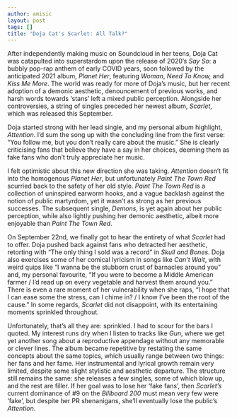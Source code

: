 ```yaml
---
author: amisic
layout: post
tags: []
title: "Doja Cat's Scarlet: All Talk?"
---
```

After independently making music on Soundcloud in her teens, Doja Cat
was catapulted into superstardom upon the release of 2020’s *Say So*: a
bubbly pop-rap anthem of early COVID years, soon followed by the
anticipated 2021 album, *Planet* *Her*, featuring *Woman*, *Need To
Know,* and *Kiss Me More*. The world was ready for more of Doja’s music,
but her recent adoption of a demonic aesthetic, denouncement of previous
works, and harsh words towards ‘stans’ left a mixed public perception.
Alongside her controversies, a string of singles preceded her newest
album, *Scarlet*, which was released this September.

Doja started strong with her lead single, and my personal album
highlight, *Attention*. I’d sum the song up with the concluding line
from the first verse: “You follow me, but you don’t really care about
the music.” She is clearly criticising fans that believe they have a say
in her choices, deeming them as fake fans who don’t truly appreciate her
music.

I felt optimistic about this new direction she was taking. *Attention*
doesn’t fit into the homogenous *Planet Her*, but unfortunately *Paint
The Town Red* scurried back to the safety of her old style. *Paint The
Town Red* is a collection of uninspired earworm hooks, and a vague
backlash against the notion of public martyrdom, yet it wasn’t as strong
as her previous successes. The subsequent single, *Demons*, is yet again
about her public perception, while also lightly pushing her demonic
aesthetic, albeit more enjoyable than *Paint The Town Red*.

On September 22nd, we finally got to hear the entirety of what *Scarlet*
had to offer. Doja pushed back against fans who detracted her aesthetic,
retorting with “The only thing I sold was a record” in *Skull and
Bones*. Doja also exercises some of her comical lyricism in songs like
*Can’t Wait*, with weird quips like “I wanna be the stubborn crust of
barnacles around you” and, my personal favourite, “If you were to become
a Middle American farmer / I’d read up on every vegetable and harvest
them around you.” There is even a rare moment of her vulnerability when
she raps, “I hope that I can ease some the stress, can I chime in? / I
know I’ve been the root of the cause.” In some regards, *Scarlet* did
not disappoint, with its entertaining moments sprinkled throughout.

Unfortunately, that’s all they are: sprinkled. I had to scour for the
bars I quoted. My interest runs dry when I listen to tracks like *Gun*,
where we get yet another song about a reproductive appendage without any
memorable or clever lines. The album became repetitive by restating the
same concepts about the same topics, which usually range between two
things: her fans and her fame. Her instrumental and lyrical growth
remain very limited, despite some slight stylistic and aesthetic
departure. The structure still remains the same: she releases a few
singles, some of which blow up, and the rest are filler. If her goal was
to lose her ‘fake fans’, then *Scarlet’s* current dominance of \#9 on
the *Billboard 200* must mean very few were ‘fake’, but despite her PR
shenanigans, she’ll eventually lose the public’s *Attention*.
